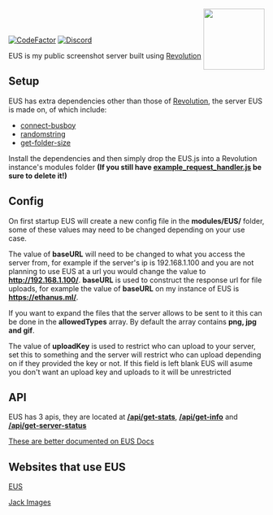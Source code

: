 ⠀
<img align="right" width="120" src="http://ethanus.ml/images/logo.png">
=======

[![CodeFactor](https://www.codefactor.io/repository/github/tgpethan/eus/badge/master)](https://www.codefactor.io/repository/github/tgpethan/eus/overview/master)
[![Discord](https://img.shields.io/discord/477024246959308810?color=7289da&label=Discord&logo=discord&logoColor=ffffff)](https://discord.gg/BV8QGn6)

EUS is my public screenshot server built using [Revolution](https://github.com/tgpethan/Revolution)

## Setup

EUS has extra dependencies other than those of [Revolution](https://github.com/tgpethan/Revolution), the server EUS is made on, of which include:
 - [connect-busboy](https://www.npmjs.com/package/connect-busboy)
 - [randomstring](https://www.npmjs.com/package/randomstring)
 - [get-folder-size](https://www.npmjs.com/package/get-folder-size)
 
Install the dependencies and then simply drop the EUS.js into a Revolution instance's modules folder **(If you still have [example_request_handler.js](https://github.com/tgpethan/Revolution/blob/master/modules/example_request_handler.js) be sure to delete it!)**

## Config
On first startup EUS will create a new config file in the **modules/EUS/** folder, some of these values may need to be changed depending on your use case.

The value of **baseURL** will need to be changed to what you access the server from, for example if the server's ip is 192.168.1.100 and you are not planning to use EUS at a url you would change the value to **http://192.168.1.100/**. **baseURL** is used to construct the response url for file uploads, for example the value of **baseURL** on my instance of EUS is **https://ethanus.ml/**.

If you want to expand the files that the server allows to be sent to it this can be done in the **allowedTypes** array. By default the array contains **png, jpg and gif**.

The value of **uploadKey** is used to restrict who can upload to your server, set this to something and the server will restrict who can upload depending on if they provided the key or not. If this field is left blank EUS will asume you don't want an upload key and uploads to it will be unrestricted

## API
EUS has 3 apis, they are located at **[/api/get-stats](https://ethanus.ml/api/get-stats)**, **[/api/get-info](https://ethanus.ml/api/get-info)** and **[/api/get-server-status](https://ethanus.ml/api/get-server-status)**

[These are better documented on EUS Docs](https://docs.ethanus.ml)

## Websites that use EUS
[EUS](https://ethanus.ml)

[Jack Images](https://jackimages.ml)
